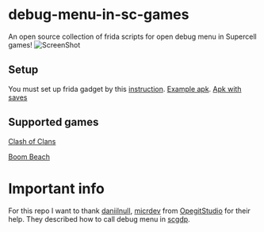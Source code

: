 # debug-menu-in-sc-games
An open source collection of frida scripts for open debug menu in Supercell games!
![ScreenShot](https://cdn.discordapp.com/attachments/728556050285985823/793161044410499092/20201228_185836.jpg) 

## Setup
You must set up frida gadget by this [instruction](https://frida.re/docs/gadget/).
[Example apk](https://drive.google.com/file/d/1ipLGFKvUReERj8qKcHSK2xDMF8-iONFB/view?usp=sharing). [Apk with saves](https://drive.google.com/file/d/176Mu2FAJmwxDIumGxFYgVDMKira1ndeC/view)

## Supported games
[Clash of Clans](https://github.com/VitalikObject/debug-menu-in-sc-games/tree/main/clash%20of%20clans)

[Boom Beach](https://github.com/VitalikObject/debug-menu-in-sc-games/tree/main/boom%20beach)

# Important info
For this repo I want to thank [daniilnull](https://github.com/daniillnull), [micrdev](https://github.com/MICRDEV) from [OpegitStudio](https://github.com/OpegitStudio) for their help.
They described how to call debug menu in [scgdp](https://github.com/OpegitStudio/scgdp).

